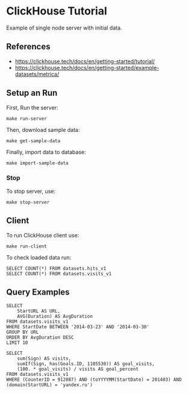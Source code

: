 # ClickHouse Tutorial

Example of single node server with initial data.

## References
* https://clickhouse.tech/docs/en/getting-started/tutorial/
* https://clickhouse.tech/docs/en/getting-started/example-datasets/metrica/

## Setup an Run
First, Run the server:
```
make run-server
```
Then, download sample data:
```
make get-sample-data
```
Finally, import data to database:
```
make import-sample-data
```

### Stop
To stop server, use:
```
make stop-server
```

## Client
To run ClickHouse client use:
```
make run-client
```

To check loaded data run:
```
SELECT COUNT(*) FROM datasets.hits_v1
SELECT COUNT(*) FROM datasets.visits_v1
```

## Query Examples
```
SELECT
    StartURL AS URL,
    AVG(Duration) AS AvgDuration
FROM datasets.visits_v1
WHERE StartDate BETWEEN '2014-03-23' AND '2014-03-30'
GROUP BY URL
ORDER BY AvgDuration DESC
LIMIT 10
```

```
SELECT
    sum(Sign) AS visits,
    sumIf(Sign, has(Goals.ID, 1105530)) AS goal_visits,
    (100. * goal_visits) / visits AS goal_percent
FROM datasets.visits_v1
WHERE (CounterID = 912887) AND (toYYYYMM(StartDate) = 201403) AND (domain(StartURL) = 'yandex.ru')
```